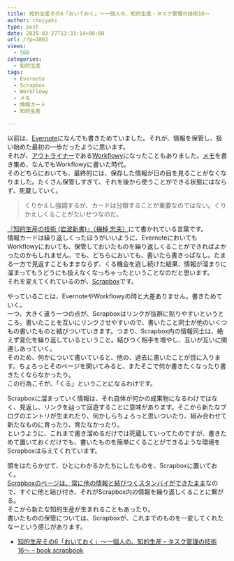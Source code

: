 ```yaml
---
title: 知的生産その6「おいておく」〜一個人の、知的生産・タスク管理の技術16〜
author: choiyaki
type: post
date: 2020-03-27T13:33:14+00:00
url: /?p=1002
views:
  - 568
categories:
  - 知的生産
tags:
  - Evernote
  - Scrapbox
  - WorkFlowy
  - メモ
  - 情報カード
  - 知的生産

---
```

以前は、[Evernote][1]になんでも書きためていました。それが、情報を保管し、扱い始めた最初の一歩だったように思います。  
それが、[アウトライナー][2]である[Workflowy][3]になったこともありました。[メモ][4]を書き集め、なんでもWorkflowyに書いた時代。  
そのどちらにおいても、最終的には、保存した情報が日の目を見ることがなくなりました。たくさん保管しすぎて、それを後から使うことができる状態にはならず、死蔵していく。

> くりかえし強調するが、カードは分類することが重要なのではない。くりかえしくることがたいせつなのだ。

[『知的生産の技術 (岩波新書)』（梅棹 忠夫）][5]にて書かれている言葉です。  
情報カードは繰り返しくったほうがいいように、EvernoteにおいてもWorkflowyにおいても、保管しておいたものを繰り返しくることができればよかったのかもしれません。でも、どちらにおいても、書いたら書きっぱなし。たまる一方で見返すこともままならず、くる機会を逃し続けた結果、情報が溜まりに溜まってもうどうにも扱えなくなっちゃったということなのだと思います。  
それを変えてくれているのが、[Scrapbox][6]です。

やっていることは、EvernoteやWorkflowyの時と大差ありません。書きためていく。  
一つ、大きく違う一つの点が、Scrapboxはリンクが抜群に貼りやすいというところ。書いたことを互いにリンクさせやすいので、書いたこと同士が他のいくつもの書いたものと結びついていきます。つまり、Scrapbox内の情報同士は、絶えず変化を繰り返しているということ。結びつく相手を増やし、互いが互いに関連しあっていく。  
そのため、何かについて書いていると、他の、過去に書いたことが目に入ります。ちょろっとそのページを開いてみると、またそこで何か書きたくなったり書きたくならなかったり。  
この行為こそが、「くる」ということになるわけです。

Scrapboxに溜まっていく情報は、それ自体が何かの成果物になるわけではなく、見返し、リンクを辿って回遊することに意味があります。そこから新たなブログのエントリが生まれたり、何かしらちょろっと思いついたり、組み合わせて新たなものに育ったり、育たなかったり。  
というように、これまで書き溜めるだけでは死蔵していってたのですが、書きためて置いておくだけでも、書いたものを簡単にくることができるような環境をScrapboxは与えてくれています。

頭をはたらかせて、ひとにわかるかたちにしたものを、Scrapboxに置いておく。  
[Scrapboxのページは、常に他の情報と結びつくスタンバイができたまま][7]なので、すぐに他と結び付き、それがScrapbox内の情報を繰り返しくることに繋がる。  
そこから新たな知的生産が生まれることもあったり。  
書いたものの保管については、Scrapboxが、これまでのものを一変してくれたなーという感じがあります。

  * [知的生産その6「おいておく」〜一個人の、知的生産・タスク管理の技術16〜 &#8211; book scrapbook][8]

 [1]: https://scrapbox.io/choiyaki-hondana/Evernote
 [2]: https://scrapbox.io/choiyaki-hondana/%E3%82%A2%E3%82%A6%E3%83%88%E3%83%A9%E3%82%A4%E3%83%8A%E3%83%BC
 [3]: https://scrapbox.io/choiyaki-hondana/Workflowy
 [4]: https://scrapbox.io/choiyaki-hondana/%E3%83%A1%E3%83%A2
 [5]: https://scrapbox.io/choiyaki-hondana/%E3%80%8E%E7%9F%A5%E7%9A%84%E7%94%9F%E7%94%A3%E3%81%AE%E6%8A%80%E8%A1%93_(%E5%B2%A9%E6%B3%A2%E6%96%B0%E6%9B%B8)%E3%80%8F%EF%BC%88%E6%A2%85%E6%A3%B9_%E5%BF%A0%E5%A4%AB%EF%BC%89
 [6]: https://scrapbox.io/choiyaki-hondana/Scrapbox
 [7]: https://scrapbox.io/choiyaki-hondana/Scrapbox%E3%81%AE%E3%83%9A%E3%83%BC%E3%82%B8%E3%81%AF%E3%80%81%E5%B8%B8%E3%81%AB%E4%BB%96%E3%81%AE%E6%83%85%E5%A0%B1%E3%81%A8%E7%B5%90%E3%81%B3%E3%81%A4%E3%81%8F%E3%82%B9%E3%82%BF%E3%83%B3%E3%83%90%E3%82%A4%E3%81%8C%E3%81%A7%E3%81%8D%E3%81%9F%E3%81%BE%E3%81%BE
 [8]: https://scrapbox.io/choiyaki-hondana/%E7%9F%A5%E7%9A%84%E7%94%9F%E7%94%A3%E3%81%9D%E3%81%AE6%E3%80%8C%E3%81%8A%E3%81%84%E3%81%A6%E3%81%8A%E3%81%8F%E3%80%8D%E3%80%9C%E4%B8%80%E5%80%8B%E4%BA%BA%E3%81%AE%E3%80%81%E7%9F%A5%E7%9A%84%E7%94%9F%E7%94%A3%E3%83%BB%E3%82%BF%E3%82%B9%E3%82%AF%E7%AE%A1%E7%90%86%E3%81%AE%E6%8A%80%E8%A1%9316%E3%80%9C